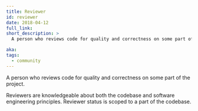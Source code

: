 ```yaml
---
title: Reviewer
id: reviewer
date: 2018-04-12
full_link:
short_description: >
  A person who reviews code for quality and correctness on some part of the project.

aka:
tags:
  - community
---
```


A person who reviews code for quality and correctness on some part of the project.

<!--more-->

Reviewers are knowledgeable about both the codebase and software engineering principles. Reviewer status is scoped to a part of the codebase.
